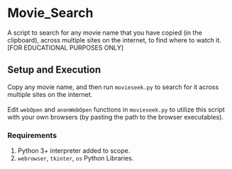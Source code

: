 # Movie_Search

A script to search for any movie name that you have copied (in the clipboard), across multiple sites on the internet, to find where to watch it. [FOR EDUCATIONAL PURPOSES ONLY]

## Setup and Execution

Copy any movie name, and then run `movieseek.py` to search for it across multiple sites on the internet. <br><br>
Edit `webOpen` and `anonWebOpen` functions in `movieseek.py` to utilize this script with your own browsers (by pasting the path to the browser executables).

### Requirements

1. Python 3+ interpreter added to scope.
2. `webrowser`, `tkinter`, `os` Python Libraries.